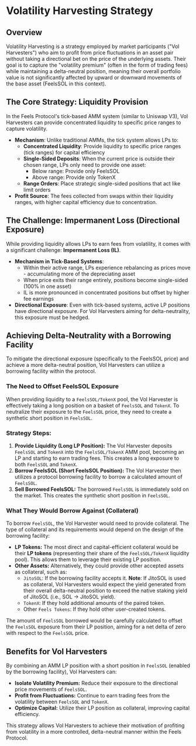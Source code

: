 # Volatility Harvesting Strategy

## Overview

Volatility Harvesting is a strategy employed by market participants ("Vol Harvesters") who aim to profit from price fluctuations in an asset pair without taking a directional bet on the price of the underlying assets. Their goal is to capture the "volatility premium" (often in the form of trading fees) while maintaining a delta-neutral position, meaning their overall portfolio value is not significantly affected by upward or downward movements of the base asset (FeelsSOL in this context).

## The Core Strategy: Liquidity Provision

In the Feels Protocol's tick-based AMM system (similar to Uniswap V3), Vol Harvesters can provide concentrated liquidity to specific price ranges to capture volatility.

*   **Mechanism**: Unlike traditional AMMs, the tick system allows LPs to:
    *   **Concentrated Liquidity**: Provide liquidity to specific price ranges (tick ranges) for capital efficiency
    *   **Single-Sided Deposits**: When the current price is outside their chosen range, LPs only need to provide one asset:
        *   Below range: Provide only FeelsSOL
        *   Above range: Provide only TokenX
    *   **Range Orders**: Place strategic single-sided positions that act like limit orders
*   **Profit Source**: The fees collected from swaps within their liquidity ranges, with higher capital efficiency due to concentration.

## The Challenge: Impermanent Loss (Directional Exposure)

While providing liquidity allows LPs to earn fees from volatility, it comes with a significant challenge: **Impermanent Loss (IL)**.

*   **Mechanism in Tick-Based Systems**: 
    *   Within their active range, LPs experience rebalancing as prices move - accumulating more of the depreciating asset
    *   When price exits their range entirely, positions become single-sided (100% in one asset)
    *   IL is more pronounced in concentrated positions but offset by higher fee earnings
*   **Directional Exposure**: Even with tick-based systems, active LP positions have directional exposure. For Vol Harvesters aiming for delta-neutrality, this exposure must be hedged.

## Achieving Delta-Neutrality with a Borrowing Facility

To mitigate the directional exposure (specifically to the FeelsSOL price) and achieve a more delta-neutral position, Vol Harvesters can utilize a borrowing facility within the protocol.

### The Need to Offset FeelsSOL Exposure

When providing liquidity to a `FeelsSOL/TokenX` pool, the Vol Harvester is effectively taking a long position on a basket of `FeelsSOL` and `TokenX`. To neutralize their exposure to the `FeelsSOL` price, they need to create a synthetic short position in `FeelsSOL`.

### Strategy Steps:

1.  **Provide Liquidity (Long LP Position):** The Vol Harvester deposits `FeelsSOL` and `TokenX` into the `FeelsSOL/TokenX` AMM pool, becoming an LP and starting to earn trading fees. This creates a long exposure to both `FeelsSOL` and `TokenX`.
2.  **Borrow FeelsSOL (Short FeelsSOL Position):** The Vol Harvester then utilizes a protocol borrowing facility to borrow a calculated amount of `FeelsSOL`.
3.  **Sell Borrowed FeelsSOL:** The borrowed `FeelsSOL` is immediately sold on the market. This creates the synthetic short position in `FeelsSOL`.

### What They Would Borrow Against (Collateral)

To borrow `FeelsSOL`, the Vol Harvester would need to provide collateral. The type of collateral and its requirements would depend on the design of the borrowing facility:

*   **LP Tokens:** The most direct and capital-efficient collateral would be their **LP tokens** (representing their share of the `FeelsSOL/TokenX` liquidity pool). This allows them to leverage their existing LP position.
*   **Other Assets:** Alternatively, they could provide other accepted assets as collateral, such as:
    *   `JitoSOL`: If the borrowing facility accepts it. **Note**: If JitoSOL is used as collateral, Vol Harvesters would expect the yield generated from their overall delta-neutral position to exceed the native staking yield of JitoSOL (i.e., SOL → JitoSOL yield).
    *   `TokenX`: If they hold additional amounts of the paired token.
    *   Other `Feels Tokens`: If they hold other user-created tokens.

The amount of `FeelsSOL` borrowed would be carefully calculated to offset the `FeelsSOL` exposure from their LP position, aiming for a net delta of zero with respect to the `FeelsSOL` price.

## Benefits for Vol Harvesters

By combining an AMM LP position with a short position in `FeelsSOL` (enabled by the borrowing facility), Vol Harvesters can:

*   **Isolate Volatility Premium:** Reduce their exposure to the directional price movements of `FeelsSOL`.
*   **Profit from Fluctuations:** Continue to earn trading fees from the volatility between `FeelsSOL` and `TokenX`.
*   **Optimize Capital:** Utilize their LP position as collateral, improving capital efficiency.

This strategy allows Vol Harvesters to achieve their motivation of profiting from volatility in a more controlled, delta-neutral manner within the Feels Protocol.
